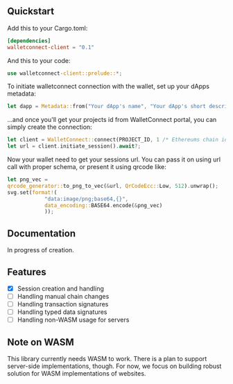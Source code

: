 ## Quickstart

Add this to your Cargo.toml:

```toml
[dependencies]
walletconnect-client = "0.1"
```

And this to your code:

```rust
use walletconnect-client::prelude::*;
```

To initiate walletconnect connection with the wallet, set up your dApps metadata:

```rust
let dapp = Metadata::from("Your dApp's name", "Your dApp's short description", "https://url.of.your.dapp", vec!["https://url.to.your.dapps.icon".to_string()]);
```

...and once you'll get your projects id from WalletConnect portal, you can simply create the connection:

```rust 
let client = WalletConnect::connect(PROJECT_ID, 1 /* Ethereums chain id */, dapp, Some(Box::new(move |event| debug!("Received an event from WallectConnect {event:?}")))).await?;
let url = client.initiate_session().await?;
```

Now your wallet need to get your sessions url. You can pass it on using url call with proper schema, or present it using qrcode like:

```rust 
let png_vec =
qrcode_generator::to_png_to_vec(&url, QrCodeEcc::Low, 512).unwrap();
svg.set(format!(
            "data:image/png;base64,{}",
            data_encoding::BASE64.encode(&png_vec)
            ));
```

## Documentation

In progress of creation.

## Features

- [X] Session creation and handling
- [ ] Handling manual chain changes
- [ ] Handling transaction signatures
- [ ] Handling typed data signatures
- [ ] Handling non-WASM usage for servers

## Note on WASM

This library currently needs WASM to work. There is a plan to support server-side implementations, though. For now, we focus on building robust solution for WASM implementations of websites.
